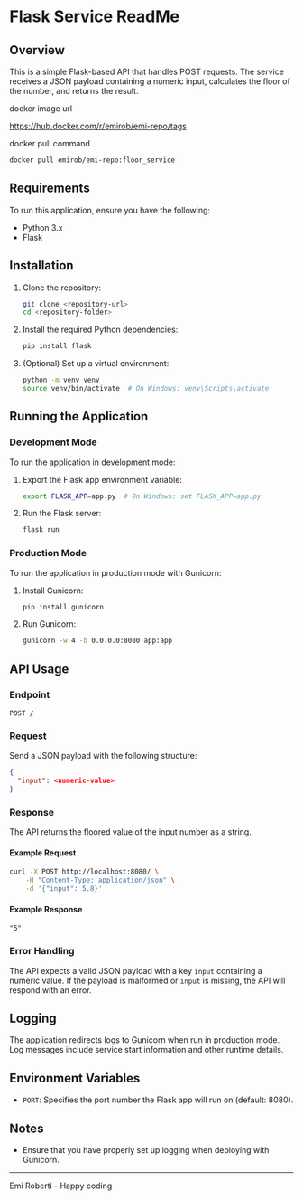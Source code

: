 # Flask Service ReadMe

## Overview

This is a simple Flask-based API that handles POST requests. The service receives a JSON payload containing a numeric input, calculates the floor of the number, and returns the result.

docker image url

https://hub.docker.com/r/emirob/emi-repo/tags

docker pull command

```bash
docker pull emirob/emi-repo:floor_service
```

## Requirements

To run this application, ensure you have the following:

- Python 3.x
- Flask

## Installation

1. Clone the repository:

   ```bash
   git clone <repository-url>
   cd <repository-folder>
   ```

2. Install the required Python dependencies:

   ```bash
   pip install flask
   ```

3. (Optional) Set up a virtual environment:
   ```bash
   python -m venv venv
   source venv/bin/activate  # On Windows: venv\Scripts\activate
   ```

## Running the Application

### Development Mode

To run the application in development mode:

1. Export the Flask app environment variable:

   ```bash
   export FLASK_APP=app.py  # On Windows: set FLASK_APP=app.py
   ```

2. Run the Flask server:
   ```bash
   flask run
   ```

### Production Mode

To run the application in production mode with Gunicorn:

1. Install Gunicorn:

   ```bash
   pip install gunicorn
   ```

2. Run Gunicorn:
   ```bash
   gunicorn -w 4 -b 0.0.0.0:8080 app:app
   ```

## API Usage

### Endpoint

`POST /`

### Request

Send a JSON payload with the following structure:

```json
{
  "input": <numeric-value>
}
```

### Response

The API returns the floored value of the input number as a string.

#### Example Request

```bash
curl -X POST http://localhost:8080/ \
    -H "Content-Type: application/json" \
    -d '{"input": 5.8}'
```

#### Example Response

```
"5"
```

### Error Handling

The API expects a valid JSON payload with a key `input` containing a numeric value. If the payload is malformed or `input` is missing, the API will respond with an error.

## Logging

The application redirects logs to Gunicorn when run in production mode. Log messages include service start information and other runtime details.

## Environment Variables

- `PORT`: Specifies the port number the Flask app will run on (default: 8080).

## Notes

- Ensure that you have properly set up logging when deploying with Gunicorn.

---

Emi Roberti - Happy coding
